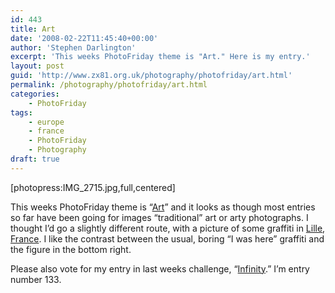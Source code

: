 ```yaml
---
id: 443
title: Art
date: '2008-02-22T11:45:40+00:00'
author: 'Stephen Darlington'
excerpt: 'This weeks PhotoFriday theme is "Art." Here is my entry.'
layout: post
guid: 'http://www.zx81.org.uk/photography/photofriday/art.html'
permalink: /photography/photofriday/art.html
categories:
    - PhotoFriday
tags:
    - europe
    - france
    - PhotoFriday
    - Photography
draft: true
---
```


\[photopress:IMG\_2715.jpg,full,centered\]

This weeks PhotoFriday theme is “[Art](http://www.photofriday.com/archives/challenge/000748.php)” and it looks as though most entries so far have been going for images “traditional” art or arty photographs. I thought I’d go a slightly different route, with a picture of some graffiti in [Lille](/travel/lille-2006.html), [France](/travel/alps-to-riviera-france-2005.html). I like the contrast between the usual, boring “I was here” graffiti and the figure in the bottom right.

Please also vote for my entry in last weeks challenge, “[Infinity](http://www.photofriday.com/linkviewer.php?id=746).” I’m entry number 133.